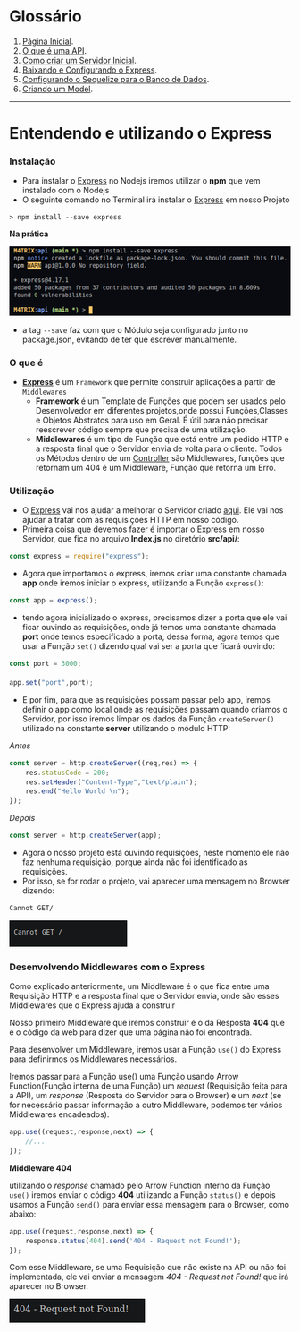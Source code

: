 <h1>Glossário</h1>

1. [Página Inicial](https://estudosdofantinho.github.io/API_RESTful_JS/).
2. [O que é uma API](1-O-que-é-uma-api.md).
3. [Como criar um Servidor Inicial](2-Servidor-Inicial.md).
4. [Baixando e Configurando o Express](3-Configurando-Express.md).
5. [Configurando o Sequelize para o Banco de Dados](4-Configurando-Banco-de-Dados.md).
6. [Criando um Model](5-Criando-um-Model.md).

---

# Entendendo e utilizando o Express

### Instalação

* Para instalar o [Express](express) no Nodejs iremos utilizar o **npm** que vem instalado com o Nodejs
* O seguinte comando no Terminal irá instalar o [Express](express) em nosso Projeto

```shell
> npm install --save express
```

**Na prática**

<img src="../images/express/express-install.png">

* a tag `--save` faz com que o Módulo seja configurado junto no package.json, evitando de ter que escrever manualmente.

### O que é

* [**Express**](express) é um `Framework` que permite construir aplicações a partir de `Middlewares`
  * **Framework** é um Template de Funções que podem ser usados pelo Desenvolvedor em diferentes projetos,onde possui Funções,Classes e Objetos Abstratos para uso em Geral. É útil para não precisar reescrever código sempre que precisa de uma utilização.
  * **Middlewares** é um tipo de Função que está entre um pedido HTTP e a resposta final que o Servidor envia de volta para o cliente. Todos os Métodos dentro de um [Controller]() são Middlewares, funções que retornam um 404 é um Middleware, Função que retorna um Erro.

### Utilização

* O [Express](express) vai nos ajudar a melhorar o Servidor criado [aqui](initialization). Ele vai nos ajudar a tratar com as requisições HTTP em nosso código.
* Primeira coisa que devemos fazer é importar o Express em nosso Servidor, que fica no arquivo **Index.js** no diretório **src/api/**:

```javascript
const express = require("express");
```

* Agora que importamos o express, iremos criar uma constante chamada **app** onde iremos iniciar o express, utilizando a Função `express()`:

```javascript
const app = express();
```

* tendo agora inicializado o express, precisamos dizer a porta que ele vai ficar ouvindo as requisições, onde já temos uma constante chamada **port** onde temos especificado a porta, dessa forma, agora temos que usar a Função `set()` dizendo qual vai ser a porta que ficará ouvindo:

```javascript
const port = 3000;

app.set("port",port);

```

* E por fim, para que as requisições possam passar pelo app, iremos definir o app como local onde as requisições passam quando criamos o Servidor, por isso iremos limpar os dados da Função `createServer()` utilizado na constante **server** utilizando o módulo HTTP:

_Antes_

```javascript
const server = http.createServer((req,res) => {
    res.statusCode = 200;
    res.setHeader("Content-Type","text/plain");
    res.end("Hello World \n");
});
```

_Depois_

```javascript
const server = http.createServer(app);
```

* Agora o nosso projeto está ouvindo requisições, neste momento ele não faz nenhuma requisição, porque ainda não foi identificado as requisições.
* Por isso, se for rodar o projeto, vai aparecer uma mensagem no Browser dizendo:

```txt
Cannot GET/
```

<img src="../images/express/cannot-get.png">


### Desenvolvendo Middlewares com o Express

Como explicado anteriormente, um Middleware é o que fica entre uma Requisição HTTP e a resposta final que o Servidor envia, onde são esses Middlewares que o Express ajuda a construir

Nosso primeiro Middleware que iremos construir é o da Resposta **404** que é o código da web para dizer que uma página não foi encontrada.

Para desenvolver um Middleware, iremos usar a Função `use()` do Express para definirmos os Middlewares necessários.

Iremos passar para a Função use() uma Função usando Arrow Function(Função interna de uma Função) um _request_ (Requisição feita para a API), um _response_ (Resposta do Servidor para o Browser) e um _next_ (se for necessário passar informação a outro Middleware, podemos ter vários Middlewares encadeados).

```javascript
app.use((request,response,next) => {
    //...
});
```

**Middleware 404**

utilizando o _response_ chamado pelo Arrow Function interno da Função `use()` iremos enviar o código **404** utilizando a Função `status()` e depois usamos a Função `send()` para enviar essa mensagem para o Browser, como abaixo:

```javascript
app.use((request,response,next) => {
    response.status(404).send('404 - Request not Found!');
});
```
Com esse Middleware, se uma Requisição que não existe na API ou não foi implementada, ele vai enviar a mensagem _404 - Request not Found!_ que irá aparecer no Browser.

<img src="../images/express/404.png">

